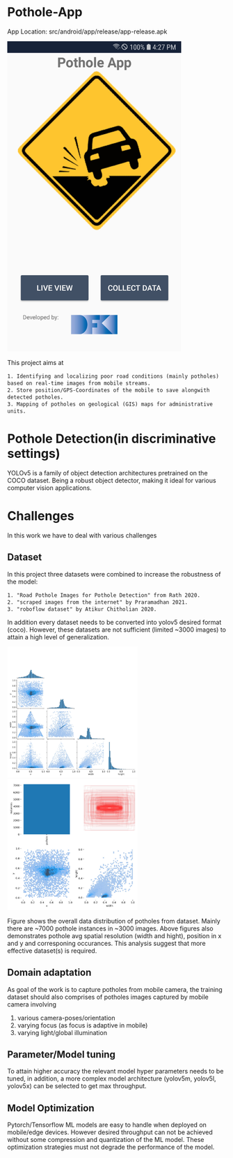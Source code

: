 # Pothole-App

App Location: src/android/app/release/app-release.apk

<img src="../figs/screenshot.jpg" width="400">

This project aims at 
    
    1. Identifying and localizing poor road conditions (mainly potholes) based on real-time images from mobile streams.
    2. Store position/GPS-Coordinates of the mobile to save alongwith detected potholes.
    3. Mapping of potholes on geological (GIS) maps for administrative units.
    

# Pothole Detection(in discriminative settings)
YOLOv5 is a family of object detection architectures pretrained on the COCO dataset. Being a robust object detector, making it ideal for various computer vision applications. 



# Challenges
In this work we have to deal with various challenges 
## Dataset
In this project three datasets were combined to increase the robustness of the model: 

    1. "Road Pothole Images for Pothole Detection" from Rath 2020. 
    2. "scraped images from the internet" by Praramadhan 2021. 
    3. "roboflow dataset" by Atikur Chitholian 2020. 

In addition every dataset needs to be converted into yolov5 desired format (coco). However, these datasets are not sufficient (limited ~3000 images) to attain a high level of generalization. 

<img src="../figs/hist__.jpeg" width="300">
<img src="../figs/dist__.jpeg" width="300">

Figure shows the overall data distribution of potholes from dataset. Mainly there are ~7000 pothole instances in ~3000 images. Above figures also demonstrates pothole avg spatial resolution (width and hight), position in x and y and corresponing occurances. This analysis suggest that more effective dataset(s) is required. 

## Domain adaptation
As goal of the work is to capture potholes from mobile camera, the training dataset should also comprises of potholes images captured by mobile camera involving 

1. various camera-poses/orientation
2. varying focus (as focus is adaptive in mobile)
3. varying light/global illumination


## Parameter/Model tuning
To attain higher accuracy the relevant model hyper parameters needs to be tuned, in addition, a more complex model architecture (yolov5m, yolov5l, yolov5x) can be selected to get max throughput.

## Model Optimization
Pytorch/Tensorflow ML models are easy to handle when deployed on mobile/edge devices. However desired throughput can not be achieved without some compression and quantization of the ML model. These optimization strategies must not degrade the performance of the model.

